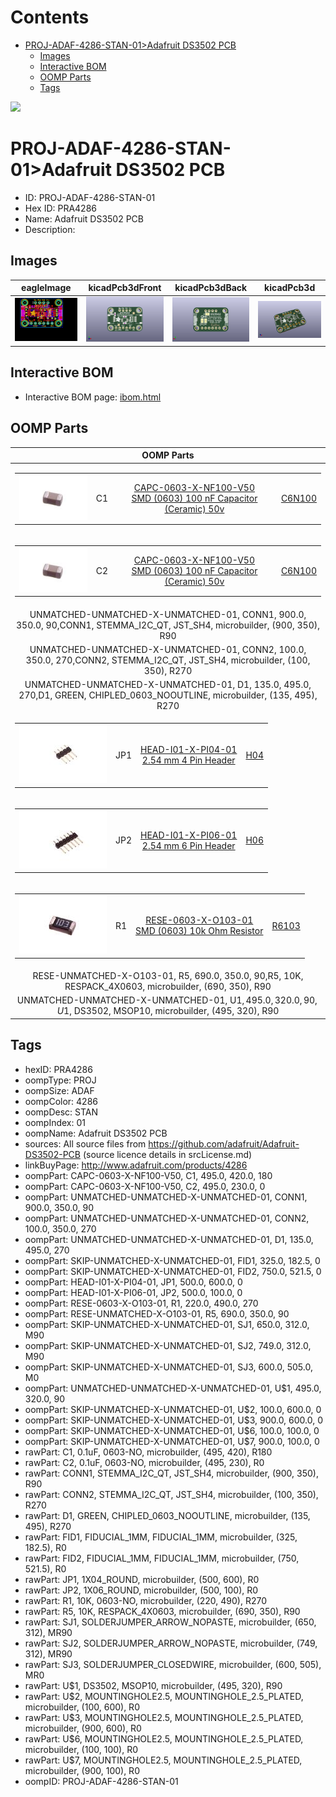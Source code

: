 



Contents
========

* [PROJ-ADAF-4286-STAN-01>Adafruit DS3502 PCB](#proj-adaf-4286-stan-01adafruit-ds3502-pcb)
	* [Images](#images)
	* [Interactive BOM](#interactive-bom)
	* [OOMP Parts](#oomp-parts)
	* [Tags](#tags)
  
![][im]
# PROJ-ADAF-4286-STAN-01>Adafruit DS3502 PCB

- ID: PROJ-ADAF-4286-STAN-01
- Hex ID: PRA4286
- Name: Adafruit DS3502 PCB
- Description: 

## Images
  
  

|eagleImage|kicadPcb3dFront|kicadPcb3dBack|kicadPcb3d|
| :---: | :---: | :---: | :---: |
|[![eagleImage](eagleImage_140.png)](eagleImage_600.png)|[![kicadPcb3dFront](kicadPcb3dFront_140.png)](kicadPcb3dFront_600.png)|[![kicadPcb3dBack](kicadPcb3dBack_140.png)](kicadPcb3dBack_600.png)|[![kicadPcb3d](kicadPcb3d_140.png)](kicadPcb3d_600.png)|

## Interactive BOM

- Interactive BOM page: [ibom.html](kicad/bom/ibom.html)

## OOMP Parts
  

|OOMP Parts|
| :---: |
|<table><tr><td>![CAPC-0603-X-NF100-V50](https://raw.githubusercontent.com/oomlout/oomlout_OOMP_parts/main/CAPC-0603-X-NF100-V50/image_140.jpg)</td><td> C1</td><td>[CAPC-0603-X-NF100-V50<br>SMD (0603) 100 nF Capacitor (Ceramic) 50v](https://github.com/oomlout/oomlout_OOMP_parts/tree/main/CAPC-0603-X-NF100-V50/)</td><td>[C6N100](https://github.com/oomlout/oomlout_OOMP_parts/tree/main/CAPC-0603-X-NF100-V50/)</td></tr></table>|
|<table><tr><td>![CAPC-0603-X-NF100-V50](https://raw.githubusercontent.com/oomlout/oomlout_OOMP_parts/main/CAPC-0603-X-NF100-V50/image_140.jpg)</td><td> C2</td><td>[CAPC-0603-X-NF100-V50<br>SMD (0603) 100 nF Capacitor (Ceramic) 50v](https://github.com/oomlout/oomlout_OOMP_parts/tree/main/CAPC-0603-X-NF100-V50/)</td><td>[C6N100](https://github.com/oomlout/oomlout_OOMP_parts/tree/main/CAPC-0603-X-NF100-V50/)</td></tr></table>|
|UNMATCHED-UNMATCHED-X-UNMATCHED-01, CONN1, 900.0, 350.0, 90,CONN1, STEMMA_I2C_QT, JST_SH4, microbuilder, (900, 350), R90|
|UNMATCHED-UNMATCHED-X-UNMATCHED-01, CONN2, 100.0, 350.0, 270,CONN2, STEMMA_I2C_QT, JST_SH4, microbuilder, (100, 350), R270|
|UNMATCHED-UNMATCHED-X-UNMATCHED-01, D1, 135.0, 495.0, 270,D1, GREEN, CHIPLED_0603_NOOUTLINE, microbuilder, (135, 495), R270|
|<table><tr><td>![HEAD-I01-X-PI04-01](https://raw.githubusercontent.com/oomlout/oomlout_OOMP_parts/main/HEAD-I01-X-PI04-01/image_140.jpg)</td><td> JP1</td><td>[HEAD-I01-X-PI04-01<br>2.54 mm 4 Pin Header](https://github.com/oomlout/oomlout_OOMP_parts/tree/main/HEAD-I01-X-PI04-01/)</td><td>[H04](https://github.com/oomlout/oomlout_OOMP_parts/tree/main/HEAD-I01-X-PI04-01/)</td></tr></table>|
|<table><tr><td>![HEAD-I01-X-PI06-01](https://raw.githubusercontent.com/oomlout/oomlout_OOMP_parts/main/HEAD-I01-X-PI06-01/image_140.jpg)</td><td> JP2</td><td>[HEAD-I01-X-PI06-01<br>2.54 mm 6 Pin Header](https://github.com/oomlout/oomlout_OOMP_parts/tree/main/HEAD-I01-X-PI06-01/)</td><td>[H06](https://github.com/oomlout/oomlout_OOMP_parts/tree/main/HEAD-I01-X-PI06-01/)</td></tr></table>|
|<table><tr><td>![RESE-0603-X-O103-01](https://raw.githubusercontent.com/oomlout/oomlout_OOMP_parts/main/RESE-0603-X-O103-01/image_140.jpg)</td><td> R1</td><td>[RESE-0603-X-O103-01<br>SMD (0603) 10k Ohm Resistor](https://github.com/oomlout/oomlout_OOMP_parts/tree/main/RESE-0603-X-O103-01/)</td><td>[R6103](https://github.com/oomlout/oomlout_OOMP_parts/tree/main/RESE-0603-X-O103-01/)</td></tr></table>|
|RESE-UNMATCHED-X-O103-01, R5, 690.0, 350.0, 90,R5, 10K, RESPACK_4X0603, microbuilder, (690, 350), R90|
|UNMATCHED-UNMATCHED-X-UNMATCHED-01, U$1, 495.0, 320.0, 90,U$1, DS3502, MSOP10, microbuilder, (495, 320), R90|

## Tags

- hexID: PRA4286
- oompType: PROJ
- oompSize: ADAF
- oompColor: 4286
- oompDesc: STAN
- oompIndex: 01
- oompName: Adafruit DS3502 PCB
- sources: All source files from https://github.com/adafruit/Adafruit-DS3502-PCB (source licence details in srcLicense.md)
- linkBuyPage: http://www.adafruit.com/products/4286
- oompPart: CAPC-0603-X-NF100-V50, C1, 495.0, 420.0, 180
- oompPart: CAPC-0603-X-NF100-V50, C2, 495.0, 230.0, 0
- oompPart: UNMATCHED-UNMATCHED-X-UNMATCHED-01, CONN1, 900.0, 350.0, 90
- oompPart: UNMATCHED-UNMATCHED-X-UNMATCHED-01, CONN2, 100.0, 350.0, 270
- oompPart: UNMATCHED-UNMATCHED-X-UNMATCHED-01, D1, 135.0, 495.0, 270
- oompPart: SKIP-UNMATCHED-X-UNMATCHED-01, FID1, 325.0, 182.5, 0
- oompPart: SKIP-UNMATCHED-X-UNMATCHED-01, FID2, 750.0, 521.5, 0
- oompPart: HEAD-I01-X-PI04-01, JP1, 500.0, 600.0, 0
- oompPart: HEAD-I01-X-PI06-01, JP2, 500.0, 100.0, 0
- oompPart: RESE-0603-X-O103-01, R1, 220.0, 490.0, 270
- oompPart: RESE-UNMATCHED-X-O103-01, R5, 690.0, 350.0, 90
- oompPart: SKIP-UNMATCHED-X-UNMATCHED-01, SJ1, 650.0, 312.0, M90
- oompPart: SKIP-UNMATCHED-X-UNMATCHED-01, SJ2, 749.0, 312.0, M90
- oompPart: SKIP-UNMATCHED-X-UNMATCHED-01, SJ3, 600.0, 505.0, M0
- oompPart: UNMATCHED-UNMATCHED-X-UNMATCHED-01, U$1, 495.0, 320.0, 90
- oompPart: SKIP-UNMATCHED-X-UNMATCHED-01, U$2, 100.0, 600.0, 0
- oompPart: SKIP-UNMATCHED-X-UNMATCHED-01, U$3, 900.0, 600.0, 0
- oompPart: SKIP-UNMATCHED-X-UNMATCHED-01, U$6, 100.0, 100.0, 0
- oompPart: SKIP-UNMATCHED-X-UNMATCHED-01, U$7, 900.0, 100.0, 0
- rawPart: C1, 0.1uF, 0603-NO, microbuilder, (495, 420), R180
- rawPart: C2, 0.1uF, 0603-NO, microbuilder, (495, 230), R0
- rawPart: CONN1, STEMMA_I2C_QT, JST_SH4, microbuilder, (900, 350), R90
- rawPart: CONN2, STEMMA_I2C_QT, JST_SH4, microbuilder, (100, 350), R270
- rawPart: D1, GREEN, CHIPLED_0603_NOOUTLINE, microbuilder, (135, 495), R270
- rawPart: FID1, FIDUCIAL_1MM, FIDUCIAL_1MM, microbuilder, (325, 182.5), R0
- rawPart: FID2, FIDUCIAL_1MM, FIDUCIAL_1MM, microbuilder, (750, 521.5), R0
- rawPart: JP1, 1X04_ROUND, microbuilder, (500, 600), R0
- rawPart: JP2, 1X06_ROUND, microbuilder, (500, 100), R0
- rawPart: R1, 10K, 0603-NO, microbuilder, (220, 490), R270
- rawPart: R5, 10K, RESPACK_4X0603, microbuilder, (690, 350), R90
- rawPart: SJ1, SOLDERJUMPER_ARROW_NOPASTE, microbuilder, (650, 312), MR90
- rawPart: SJ2, SOLDERJUMPER_ARROW_NOPASTE, microbuilder, (749, 312), MR90
- rawPart: SJ3, SOLDERJUMPER_CLOSEDWIRE, microbuilder, (600, 505), MR0
- rawPart: U$1, DS3502, MSOP10, microbuilder, (495, 320), R90
- rawPart: U$2, MOUNTINGHOLE2.5, MOUNTINGHOLE_2.5_PLATED, microbuilder, (100, 600), R0
- rawPart: U$3, MOUNTINGHOLE2.5, MOUNTINGHOLE_2.5_PLATED, microbuilder, (900, 600), R0
- rawPart: U$6, MOUNTINGHOLE2.5, MOUNTINGHOLE_2.5_PLATED, microbuilder, (100, 100), R0
- rawPart: U$7, MOUNTINGHOLE2.5, MOUNTINGHOLE_2.5_PLATED, microbuilder, (900, 100), R0
- oompID: PROJ-ADAF-4286-STAN-01



[im]: kicadPcb3d_450.png
